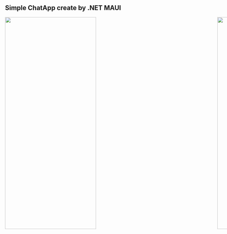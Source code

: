 <h2> Simple ChatApp create by .NET MAUI </h2>
<div style="display:flex;gap:400px">
<img style="width:300px;height:700px" src="https://user-images.githubusercontent.com/92216715/197154260-fab62e6e-9bbd-41bb-98dc-5f5f9d6105fa.png"/>
<img style="width:300px;height:700px" src="https://user-images.githubusercontent.com/92216715/197158933-51c56c6a-f900-49bb-8f4c-95a4ac258f10.png"/>
</div>


